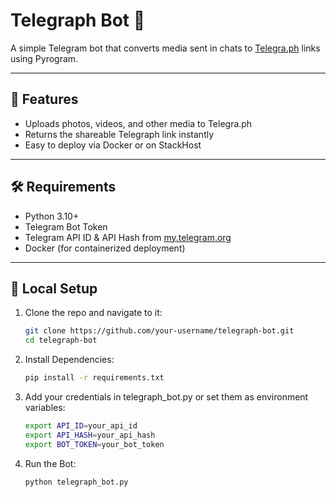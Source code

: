 # Telegraph Bot 🤖

A simple Telegram bot that converts media sent in chats to [Telegra.ph](https://telegra.ph) links using Pyrogram.

---

## 🔧 Features

- Uploads photos, videos, and other media to Telegra.ph
- Returns the shareable Telegraph link instantly
- Easy to deploy via Docker or on StackHost

---

## 🛠 Requirements

- Python 3.10+
- Telegram Bot Token
- Telegram API ID & API Hash from [my.telegram.org](https://my.telegram.org)
- Docker (for containerized deployment)

---

## 🚀 Local Setup

1. Clone the repo and navigate to it:
   ```bash
   git clone https://github.com/your-username/telegraph-bot.git
   cd telegraph-bot
2. Install Dependencies:
   ```bash
   pip install -r requirements.txt
3. Add your credentials in telegraph_bot.py or set them as environment variables:
   ```bash
   export API_ID=your_api_id
   export API_HASH=your_api_hash
   export BOT_TOKEN=your_bot_token
4. Run the Bot:
   ```bash
   python telegraph_bot.py
